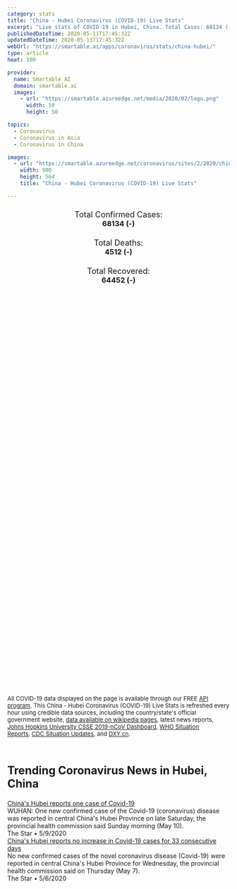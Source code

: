```yaml
---
category: stats
title: "China - Hubei Coronavirus (COVID-19) Live Stats"
excerpt: "Live stats of COVID-19 in Hubei, China. Total Cases: 68134 (-), Deaths: 4512 (-), Recoveries: 64452(-)."
publishedDateTime: 2020-05-11T17:45:32Z
updatedDateTime: 2020-05-11T17:45:32Z
webUrl: "https://smartable.ai/apps/coronavirus/stats/china-hubei/"
type: article
heat: 100

provider:
  name: Smartable AI
  domain: smartable.ai
  images:
    - url: "https://smartable.azureedge.net/media/2020/02/logo.png"
      width: 50
      height: 50

topics:
  - Coronavirus
  - Coronavirus in Asia
  - Coronavirus in China

images:
  - url: "https://smartable.azureedge.net/coronavirus/sites/2/2020/china-hubei.jpg"
    width: 900
    height: 564
    title: "China - Hubei Coronavirus (COVID-19) Live Stats"

---
```

<div class="total-stats" style="text-align: center;">
    <h3>
	    <div style="font-size: 18px; font-weight: 400;">Total Confirmed Cases:</div>
	    68134 (-)
    </h3>
    <h3>
	    <div style="font-size: 18px; font-weight: 400;">Total Deaths:</div>
	    4512 (-)
    </h3>
    <h3>
	    <div style="font-size: 18px; font-weight: 400;">Total Recovered:</div>
	    64452 (-)
    </h3>
</div>

<script type="text/javascript" src="https://www.gstatic.com/charts/loader.js"></script>

<div id="time_series_chart" style="width: 100%; height: 400px;"></div>
<script type="text/javascript">
  google.charts.load('current', {'packages':['corechart']});
  google.charts.setOnLoadCallback(drawChart);
  function drawChart() {
    var data = google.visualization.arrayToDataTable([
      ['Date', 'Total Cases', 'Total Deaths', 'Total Recovered'],
      ['1/22/2020', 444, 17, 28],['1/23/2020', 444, 17, 28],['1/24/2020', 549, 24, 31],['1/25/2020', 761, 40, 32],['1/26/2020', 1058, 52, 42],['1/27/2020', 1423, 76, 45],['1/28/2020', 3554, 125, 80],['1/29/2020', 3554, 125, 88],['1/30/2020', 4903, 162, 90],['1/31/2020', 5806, 204, 141],['2/1/2020', 7153, 249, 168],['2/2/2020', 11177, 350, 295],['2/3/2020', 13522, 414, 386],['2/4/2020', 16678, 479, 522],['2/5/2020', 19665, 549, 633],['2/6/2020', 22112, 618, 817],['2/7/2020', 24953, 699, 1115],['2/8/2020', 27100, 780, 1439],['2/9/2020', 29631, 871, 1795],['2/10/2020', 31728, 974, 2222],['2/11/2020', 33366, 1068, 2639],['2/12/2020', 33366, 1068, 2686],['2/13/2020', 48206, 1310, 3459],['2/14/2020', 54406, 1457, 4774],['2/15/2020', 56249, 1596, 5623],['2/16/2020', 58182, 1696, 6639],['2/17/2020', 59989, 1789, 7862],['2/18/2020', 61682, 1921, 9128],['2/19/2020', 62031, 2029, 10337],['2/20/2020', 62442, 2144, 11788],['2/21/2020', 62662, 2144, 11881],['2/22/2020', 64084, 2346, 15299],['2/23/2020', 64084, 2346, 15343],['2/24/2020', 64287, 2495, 16748],['2/25/2020', 64786, 2563, 18971],['2/26/2020', 65187, 2615, 20969],['2/27/2020', 65596, 2641, 23383],['2/28/2020', 65914, 2682, 26403],['2/29/2020', 66337, 2727, 28993],['3/1/2020', 66907, 2761, 31536],['3/2/2020', 67103, 2803, 33934],['3/3/2020', 67217, 2835, 36208],['3/4/2020', 67332, 2871, 38557],['3/5/2020', 67466, 2902, 40592],['3/6/2020', 67592, 2931, 42033],['3/7/2020', 67666, 2959, 43500],['3/8/2020', 67707, 2986, 45235],['3/9/2020', 67743, 3008, 46488],['3/10/2020', 67760, 3024, 47743],['3/11/2020', 67773, 3046, 49134],['3/12/2020', 67781, 3056, 50318],['3/13/2020', 67790, 3075, 52943],['3/14/2020', 67794, 3085, 54278],['3/15/2020', 67798, 3099, 55094],['3/16/2020', 67799, 3111, 55987],['3/17/2020', 67800, 3122, 56886],['3/18/2020', 67800, 3130, 57678],['3/19/2020', 67800, 3132, 58381],['3/20/2020', 67800, 3139, 58943],['3/21/2020', 67800, 3144, 59432],['3/22/2020', 67800, 3153, 59879],['3/23/2020', 67800, 3153, 59882],['3/24/2020', 67801, 3160, 60324],['3/25/2020', 67801, 3169, 61201],['3/26/2020', 67801, 3169, 61201],['3/27/2020', 67801, 3177, 62098],['3/28/2020', 67801, 3182, 62565],['3/29/2020', 67801, 3186, 62882],['3/30/2020', 67801, 3187, 63153],['3/31/2020', 67801, 3187, 63153],['4/1/2020', 67802, 3193, 63326],['4/2/2020', 67802, 3193, 63326],['4/3/2020', 67802, 3193, 63326],['4/4/2020', 67802, 3193, 63326],['4/5/2020', 67802, 3193, 63326],['4/6/2020', 67802, 3193, 63326],['4/7/2020', 67802, 3193, 63326],['4/8/2020', 67802, 3193, 63326],['4/9/2020', 67802, 3193, 63326],['4/10/2020', 67803, 3219, 64264],['4/11/2020', 67803, 3219, 64281],['4/12/2020', 67803, 3219, 64281],['4/13/2020', 67803, 3221, 64363],['4/14/2020', 67803, 3222, 64402],['4/15/2020', 67803, 3222, 64435],['4/16/2020', 68128, 4512, 64452],['4/17/2020', 68128, 4512, 64452],['4/18/2020', 68128, 4512, 64452],['4/19/2020', 68128, 4512, 64452],['4/20/2020', 68128, 4512, 64452],['4/21/2020', 68128, 4512, 64452],['4/22/2020', 68128, 4512, 64452],['4/23/2020', 68128, 4512, 64452],['4/24/2020', 68128, 4512, 64452],['4/25/2020', 68128, 4512, 64452],['4/26/2020', 68128, 4512, 64452],['4/27/2020', 68128, 4512, 64452],['4/28/2020', 68128, 4512, 64452],['4/29/2020', 68128, 4512, 64452],['4/30/2020', 68128, 4512, 64452],['5/1/2020', 68128, 4512, 64452],['5/2/2020', 68128, 4512, 64452],['5/3/2020', 68128, 4512, 64452],['5/4/2020', 68128, 4512, 64452],['5/5/2020', 68128, 4512, 64452],['5/6/2020', 68128, 4512, 64452],['5/7/2020', 68128, 4512, 64452],['5/8/2020', 68128, 4512, 64452],['5/9/2020', 68129, 4512, 64452],['5/10/2020', 68134, 4512, 64452],['5/11/2020', 68134, 4512, 64452],
    ]);
    var options = {
      curveType: 'none',
      chartArea: {'width': '80%', 'height': '80%'},
      legend: { position: 'top' },
      lineWidth: 5,
      colors: ['#f60109', '#444444', '#81B71F']
    };
    var chart = new google.visualization.LineChart(document.getElementById('time_series_chart'));
    chart.draw(data, options);
  }
</script>

<div id="geo_chart" style="width: 100%; height: 500px;"></div>
<script type="text/javascript">
  google.charts.load('current', {
    'packages':['geochart'],
    'mapsApiKey': 'AIzaSyDk1HhVhLaveyKrUhhHZ5YwzIpEcbdal6U'
  });
  google.charts.setOnLoadCallback(drawRegionsMap);
  function drawRegionsMap() {
    var data = google.visualization.arrayToDataTable([
      ['Location', 'Total Cases', 'Total Deaths'],
      ["Hubei Sheng", 68134, 4512]
    ]);
    var options = {
      backgroundColor: {fill:'transparent',stroke:'#FFF' ,strokeWidth:0 }, 
      region: 'CN',
      resolution: 'provinces', 
      legend: 'none',
      colorAxis: {
          colors: ['#FFE2E2', '#f60109']
      }
    };
    var chart = new google.visualization.GeoChart(document.getElementById('geo_chart'));
    chart.draw(data, options);
  };
</script>



<span style="font-size: 13px">All COVID-19 data displayed on the page is available through our FREE <a href="https://developer.smartable.ai">API program</a>. This China - Hubei Coronavirus (COVID-19) Live Stats is refreshed every hour using credible data sources, including the country/state's official government website, <a href="https://en.wikipedia.org/wiki/2019%E2%80%9320_coronavirus_pandemic" target="_blank">data available on wikipedia pages</a>, latest news reports, <a href="https://systems.jhu.edu/research/public-health/ncov/" target="_blank">Johns Hopkins University CSSE 2019-nCoV Dashboard</a>, <a href="https://www.who.int/emergencies/diseases/novel-coronavirus-2019/situation-reports" target="_blank">WHO Situation Reports</a>, <a href="https://www.cdc.gov/coronavirus/2019-ncov/index.html" target="_blank">CDC Situation Updates</a>, and <a href="https://ncov.dxy.cn/ncovh5/view/pneumonia" target="_blank">DXY.cn</a>.</span>


<h2 id="news" class="center" style="margin-top: 60px; font-size: 25px;">Trending Coronavirus News in Hubei, China</h2>
<div class="row">
<div class="col-md-6 col-sm-12">
  <div class="content-card">
	<a href="https://www.thestar.com.my/news/regional/2020/05/10/china039s-hubei-reports-one-case-of-covid-19"><div class="card-image" style="background-image: url(https://apicms.thestar.com.my/uploads/images/2020/05/10/675838.jpg)"></div></a>
	<div class="content">
		<div class="card-title"><a href="https://www.thestar.com.my/news/regional/2020/05/10/china039s-hubei-reports-one-case-of-covid-19">China's Hubei reports one case of Covid-19</a></div>
		<div class="card-excerpt">WUHAN: One new confirmed case of the Covid-19 (coronavirus) disease was reported in central China's Hubei Province on late Saturday, the provincial health commission said Sunday morning (May 10).</div>
		<div class="card-meta">
			<span class="card-provider">The Star</span> • <span class="card-date">5/9/2020</span>
		</div>
	</div>
  </div>
</div>
<div class="col-md-6 col-sm-12">
  <div class="content-card">
	<a href="https://www.thestar.com.my/news/regional/2020/05/07/china039s-hubei-reports-no-increase-in-covid-19-cases-for-33-consecutive-days"><div class="card-image" style="background-image: url(https://apicms.thestar.com.my/uploads/images/2020/05/07/671920.jpg)"></div></a>
	<div class="content">
		<div class="card-title"><a href="https://www.thestar.com.my/news/regional/2020/05/07/china039s-hubei-reports-no-increase-in-covid-19-cases-for-33-consecutive-days">China's Hubei reports no increase in Covid-19 cases for 33 consecutive days</a></div>
		<div class="card-excerpt">No new confirmed cases of the novel coronavirus disease (Covid-19) were reported in central China's Hubei Province for Wednesday, the provincial health commission said on Thursday (May 7).</div>
		<div class="card-meta">
			<span class="card-provider">The Star</span> • <span class="card-date">5/6/2020</span>
		</div>
	</div>
  </div>
</div>

</div>

